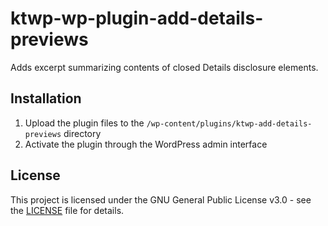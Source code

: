 # ktwp-wp-plugin-add-details-previews

Adds excerpt summarizing contents of closed Details disclosure elements.

## Installation

1. Upload the plugin files to the `/wp-content/plugins/ktwp-add-details-previews` directory
2. Activate the plugin through the WordPress admin interface

## License

This project is licensed under the GNU General Public License v3.0 - see the [LICENSE](LICENSE) file for details.
